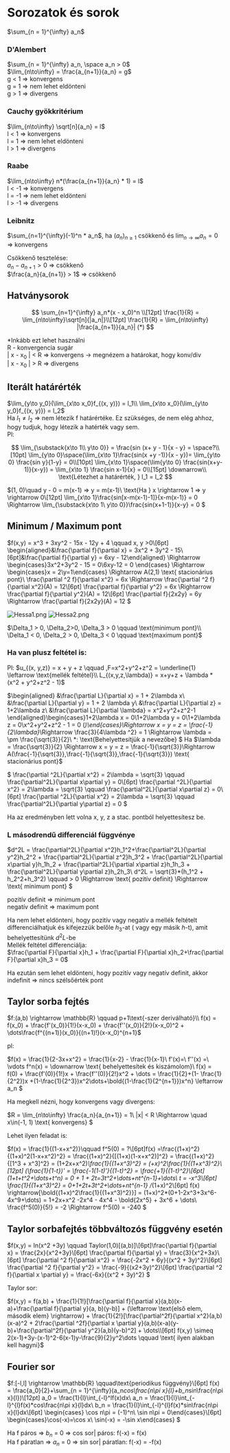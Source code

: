 # Sorozatok és sorok

$\sum_{n = 1}^{\infty} a_n$

### D'Alembert

$\sum_{n = 1}^{\infty} a_n, \space a_n > 0$  
$\lim_{n\to\infty} = \frac{a_{n+1}}{a_n} = g$  
g < 1 => konvergens  
g = 1 => nem lehet eldönteni  
g > 1 => divergens

### Cauchy gyökkritérium

$\lim_{n\to\infty} \sqrt[n]{a_n} = l$  
l < 1 => konvergens  
l = 1 => nem lehet eldönteni  
l > 1 => divergens

### Raabe

$\lim_{n\to\infty} n*(\frac{a_{n+1}}{a_n} * 1) = l$  
l < -1 => konvergens  
l = -1 => nem lehet eldönteni  
l > -1 => divergens

### Leibnitz

$\sum_{n=1}^{\infty}(-1)^n * a_n$, ha $(a_n)_{n\geq1}$ csökkenő és $\lim_{n\to\infty} a_n = 0$ => konvergens

Csökkenő tesztelése:  
$a_n - a_{n+1} > 0$ => csökkenő  
$\frac{a_n}{a_{n+1}} > 1$ => csökkenő

## Hatványsorok

$$
\sum_{n=1}^{\infty} a_n*(x - x_0)^n \\[12pt]
\frac{1}{R} = \lim_{n\to\infty}\sqrt[n]{|a_n|}\\[12pt]
\frac{1}{R} = \lim_{n\to\infty} |\frac{a_{n+1}}{a_n}| (*)
$$

\*Inkább ezt lehet használni  
R - konvergencia sugár  
| x - x$_0$ | < R => konvergens -> megnézem a határokat, hogy konv/div  
| x - x$_0$ | > R => divergens

## Iterált határérték

$\lim_{y\to y_0}(\lim_{x\to x_0}f_{(x, y)}) = l_1\\
\lim_{x\to x_0}(\lim_{y\to y_0}f_{(x, y)}) = l_2$  
Ha $l_1 \neq l_2$ => nem létezik f határértéke. Ez szükséges, de nem elég ahhoz, hogy tudjuk, hogy létezik a hatérték vagy sem.  
Pl:

$$
\lim_{\substack{x\to 1\\ y\to 0}} = \frac{sin (x+ y - 1}{x - y} = \space?\\[10pt]
\lim_{y\to 0}\space(\lim_{x\to 1}\frac{sin(x +y -1)}{x - y})= \lim_{y\to 0} \frac{sin y}{1-y} = 0\\[10pt]
\lim_{x\to 1}\space(\lim{y\to 0} \frac{sin(x+y-1)}{x-y}) = \lim_{x\to 1} \frac{sin x-1}{x} = 0\\[15pt]
\downarrow\\
\text{Létezhet a határérték, } l_1 = l_2
$$

$(1, 0)\quad y - 0 = m(x-1) => y = m(x-1)\\
\text{Ha } x \rightarrow 1 => y \rightarrow 0\\[12pt]
\lim_{x\to 1}\frac{sin[x-m(x-1)-1]}{x-m(x-1)} = 0 \Rightarrow \lim_{\substack{x\to 1\\ y\to 0}}\frac{sin(x+1-1)}{x-y} = 0
$

## Minimum / Maximum pont

$f(x,y) = x^3 + 3xy^2 - 15x - 12y + 4 \qquad x, y >0\\[6pt]
\begin{aligned}&\frac{\partial f}{\partial x} = 3x^2 + 3y^2 - 15\\[6pt]&\frac{\partial f}{\partial y} = 6xy - 12\end{aligned}
 \Rightarrow
\begin{cases}3x^2+3y^2 - 15 = 0\\6xy-12 = 0
\end{cases} \Rightarrow \begin{cases}x = 2\\y=1\end{cases} \Rightarrow A(2,1) \text{ stacionárius pont}\\
\frac{\partial ^2 f}{\partial x^2} = 6x \Rightarrow \frac{\partial ^2 f}{\partial x^2}(A) = 12\\[6pt]
\frac{\partial f}{\partial y^2} = 6x \Rightarrow \frac{\partial f}{\partial y^2}(A) = 12\\[6pt]
\frac{\partial f}{2x2y} = 6y \Rightarrow \frac{\partial f}{2x2y}(A) = 12
$

![Hessa1.png](Hessa_Matrix/hessa1.png)
![Hessa2.png](Hessa_Matrix/hessa2.png)

$\Delta_1 > 0, \Delta_2>0, \Delta_3 > 0 \qquad \text{minimum pont}\\ \Delta_1 < 0, \Delta_2 > 0, \Delta_3 < 0 \qquad \text{maximum pont}$

### Ha van plusz feltétel is:

Pl: $u_{(x, y,z)} = x + y + z \qquad ,F=x^2+y^2+z^2 = \underline{1} \leftarrow \text{mellék feltétel}\\
L_{(x,y,z,\lambda)} = x+y+z + \lambda *(x^2 + y^2+z^2 - 1)$

$\begin{aligned}
&\frac{\partial L}{\partial x} = 1 + 2\lambda x\\
&\frac{\partial L}{\partial y} = 1 + 2 \lambda y\\
&\frac{\partial L}{\partial z} = 1+2\lambda z\\
&\frac{\partial L}{\partial \lambda} = x^2+y^2+z^2-1
\end{aligned}\begin{cases}1+2\lambda x = 0\\1+2\lambda y = 0\\1+2\lambda z = 0\\x^2+y^2+z^2 - 1 = 0 (*)\end{cases}\Rightarrow x = y = z = \frac{-1}{2\lambda}*\Rightarrow \frac{3}{4\lambda ^2} = 1 \Rightarrow \lambda = \pm \frac{\sqrt{3}}{2}\\
*: \text{Behelyettesítjük a nevezőbe}
$
Ha $\lambda = \frac{\sqrt{3}}{2} \Rightarrow x = y = z = \frac{-1}{\sqrt{3}}\Rightarrow A(\frac{-1}{\sqrt{3}},\frac{-1}{\sqrt{3}},\frac{-1}{\sqrt{3}}) \text{ stacionárius pont}$

$
\frac{\partial ^2L}{\partial x^2} = 2\lambda = \sqrt{3} \qquad \frac{\partial^2L}{\partial x\partial y} = 0\\[6pt]
\frac{\partial ^2L}{\partial x^2} = 2\lambda = \sqrt{3} \qquad \frac{\partial^2L}{\partial x\partial z} = 0\\[6pt]
\frac{\partial ^2L}{\partial x^2} = 2\lambda = \sqrt{3} \qquad \frac{\partial^2L}{\partial y\partial z} = 0
$

Ha az eredményben lett volna x, y, z a stac. pontból helyettesítesz be.

### L másodrendű differenciál függvénye

$d^2L = \frac{\partial^2L}{\partial x^2}h_1^2+\frac{\partial^2L}{\partial y^2}h_2^2 + \frac{\partial^2L}{\partial z^2}h_3^2 + \frac{\partial^2L}{\partial x\partial y}h_1h_2 + \frac{\partial^2L}{\partial x\partial z}h_1h_3 + \frac{\partial^2L}{\partial y\partial z}h_2h_3\\
d^2L = \sqrt{3}*(h_1^2 + h_2^2+h_3^2) \qquad > 0 \Rightarrow \text{ pozitív definit} \Rightarrow \text{ minimum pont}
$

pozitív definit => minimum pont\
negatív definit => maximum pont

Ha nem lehet eldönteni, hogy pozitív vagy negatív a mellék feltételt differenciálhatjuk és kifejezzük belőle $h_3$-at ( vagy egy másik $h$-t), amit behelyettesítünk $d^2L$-be  
Mellék feltétel differenciálja:  
$\frac{\partial F}{\partial x}h_1 + \frac{\partial F}{\partial x}h_2+\frac{\partial F}{\partial x}h_3 = 0$

Ha ezután sem lehet eldönteni, hogy pozitív vagy negatív definit, akkor indefinit => nincs szélsőérték pont

## Taylor sorba fejtés

$f:(a,b) \rightarrow \mathbb{R} \qquad p+1\text{-szer deriválható}\\
f(x) = f(x_0) + \frac{f'(x_0)}{1!}(x-x_0) + \frac{f''(x_0)}{2!}(x-x_0)^2 + \dots\frac{f^{(n+1)}(x_0)}{(n+1)!}(x-x_0)^{n+1}$

pl:

$f(x) = \frac{1}{2-3x+x^2} = \frac{1}{x-2} - \frac{1}{x-1}\\
f'(x)=\\
f''(x) =\\
\vdots
f^n(x) = \downarrow \text{ behelyettesítek és kiszámolom}\\
f(x) = f(0) + \frac{f'(0)}{1!}x + \frac{f''(0)}{2!}x^2 + \dots = \frac{1}{2}+(1- \frac{1}{2^2})x +(1-\frac{1}{2^3})x^2\dots+\bold{(1-\frac{1}{2^{n+1}})x^n} \leftarrow a_n
$

Ha megkell nézni, hogy konvergens vagy divergens:

$R = \lim_{n\to\infty} \frac{a_n}{a_{n+1}} = 1\\
|x| < R \Rightarrow \quad x\in(-1, 1) \text{ konvergens}
$

Lehet ilyen feladat is:

$f(x) = \frac{1}{(1-x+x^2)}\qquad f^5(0) = ?\\[6pt]f(x) =\frac{(1+x)^2}{(1+x)^2(1-x+x^2)^2} = \frac{(1+x)^2}{[(1+x)(1-x+x^2)]^2} = \frac{(1+x)^2}{[1^3 + x^3]^2} = (1+2x+x^2)*\frac{1}{(1+x^3)^2} = (+x)^2\frac{1}{(1+x^3)^2}\\[12pt]
(\frac{1}{1-t})' = \frac{-1(1-t)'}{(1-t)^2} = \frac{+1}{(1-t)^2}\\[6pt]
(1+t+t^2+\dots+t^n) = 0 + 1 + 2t=3t^2+\dots+nt^{n-1}+\dots\\
t = -x^3\\[6pt]
\frac{1}{(1+x^3)^2} = 0+1+2t+3t^2+\dots+nt^{n-1} /*(1+x)^2\\[6pt]
f(x) \rightarrow[\bold{(1+x)^2\frac{1}{(1+x^3)^2}}] = (1+x)^2*(0+1-2x^3+3x^6-4x^9+\dots) = 1+2x+x^2 -2x^4 - 4x^4 - \bold{2x^5} + 3x^6 + \dots\\
\frac{f^5(0)}{5!} = -2 \Rightarrow f^5(0) = -240
$

## Taylor sorbafejtés többváltozós függvény esetén

$f(x,y) = ln(x^2 +3y) \qquad Taylor(1,0)[(a,b)]\\[6pt]\frac{\partial f}{\partial x} = \frac{2x}{x^2+3y}\\[6pt]
\frac{\partial f}{\partial y} = \frac{3}{x^2+3x}\\[6pt]
\frac{\partial ^2 f}{\partial x^2} = \frac{-2x^2 + 6y}{(x^2 + 3y)^2}\\[6pt]
\frac{\partial ^2 f}{\partial y^2} = \frac{-9}{(x2+3y)^2}\\[6pt]
\frac{\partial ^2 f}{\partial x \partial y} = \frac{-6x}{(x^2 + 3y)^2}
$

Taylor sor:

$f(x,y) = f(a,b) + \frac{1}{1!}[\frac{\partial f}{\partial x}(a,b)(x-a)+\frac{\partial f}{\partial y}(a, b)(y-b)] + (\leftarrow \text{első elem, második elem} \rightarrow) + \frac{1}{2!}[\frac{\partial^2f}{\partial x^2}(a,b)(x-a)^2 + 2\frac{\partial ^2f}{\partial x \partial y}(a,b)(x-a)(y-b)+\frac{\partial^2f}{\partial y^2}(a,b)(y-b)^2] + \dots\\[6pt]
f(x,y) \simeq 2(x-1)+3y-(x-1)^2-6(x-1)y-\frac{9}{2}y^2\dots \qquad \text{ ilyen alakban kell hagyni}$

## Fourier sor

$f:[-l,l] \rightarrow \mathbb{R} \qquad\text{periodikus függvény}\\[6pt]
f(x) = \frac{a_0}{2}+\sum_{n = 1}^{\infty}(a_n*cos\frac{n\pi x}{l}+b_n*sin\frac{n\pi x}{l})\\[12pt]
a_0 = \frac{1}{l}\int_{-l}^lf(x)dx\\
a_n = \frac{1}{l}\int_{-l}^{l}f(x)*cos\frac{n\pi x}{l}dx\\
b_n = \frac{1}{l}\int_{-l}^{l}f(x)*sin\frac{n\pi x}{l}dx\\[6pt]
\begin{cases}
\cos n\pi = (-1)^n\\
\sin n\pi = 0\end{cases}\\[6pt]
\begin{cases}\cos(-x)=\cos x\\
\sin(-x) = -\sin x\end{cases}
$

Ha f páros => $b_n$ = 0 => cos sor| páros: f(-x) = f(x)\
Ha f páratlan => $a_n$ = 0 => sin sor| páratlan: f(-x) = -f(x)
